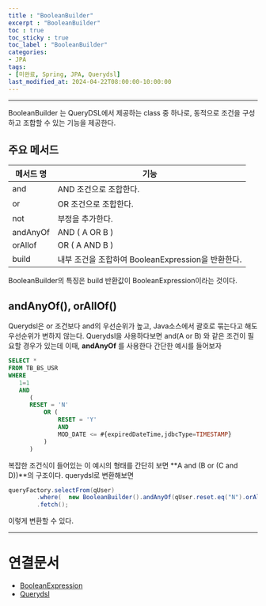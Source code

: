 ```yaml
---
title : "BooleanBuilder"
excerpt : "BooleanBuilder"
toc : true
toc_sticky : true
toc_label : "BooleanBuilder"
categories:
- JPA
tags:
- [미완료, Spring, JPA, Querydsl]
last_modified_at: 2024-04-22T08:00:00-10:00:00
---
```

  
---
  
 BooleanBuilder 는 QueryDSL에서 제공하는 class 중 하나로, 동적으로 조건을 구성하고 조합할 수 있는 기능을 제공한다.
  
## 주요 메서드
  
| 메서드 명    | 기능                                   |
| -------- | ------------------------------------ |
| and      | AND 조건으로 조합한다.                       |
| or       | OR 조건으로 조합한다.                        |
| not      | 부정을 추가한다.                            |
| andAnyOf | AND ( A OR B )                       |
| orAllof  | OR ( A AND B )                       |
| build    | 내부 조건을 조합하여 BooleanExpression을 반환한다. |

 BooleanBuilder의 특징은 build 반환값이 BooleanExpression이라는 것이다. 
  
## andAnyOf(), orAllOf()
 Querydsl은 or 조건보다 and의 우선순위가 높고, Java소스에서 괄호로 묶는다고 해도 우선순위가 변하지 않는다. Querydsl을 사용하다보면 and(A or B) 와 같은 조건이 필요할 경우가 있는데 이때, **andAnyOf** 를 사용한다
 간단한 예시를 들어보자
  
```sql
SELECT *   
FROM TB_BS_USR 
WHERE  
   1=1
   AND 
      (
	  RESET = 'N' 
	      OR (
		      RESET = 'Y' 
		      AND 
		      MOD_DATE <= #{expiredDateTime,jdbcType=TIMESTAMP}
	      )
	  )
```
 
 복잡한 조건식이 들어있는 이 예시의 형태를 간단히 보면 **A and (B or (C and D))**의 구조이다. querydsl로 변환해보면
  
```java
queryFactory.selectFrom(qUser)  
        .where(  new BooleanBuilder().andAnyOf(qUser.reset.eq("N").orAllOf(qUser.reset.eq("Y"), qUser.modDate.loe(expireDatetime)))
        .fetch();
```

 이렇게 변환할 수 있다.

---
  
# 연결문서
- [BooleanExpression](../../jpa/jpa-BooleanExpression)
- [Querydsl](../../jpa/jpa-Querydsl)